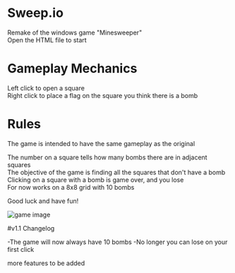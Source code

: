 # Sweep.io
Remake of the windows game "Minesweeper"  
Open the HTML file to start

# Gameplay Mechanics
Left click to open a square  
Right click to place a flag on the square you think there is a bomb

# Rules
The game is intended to have the same gameplay as the original  

The number on a square tells how many bombs there are in adjacent squares  
The objective of the game is finding all the squares that don't have a bomb  
Clicking on a square with a bomb is game over, and you lose  
For now works on a 8x8 grid with 10 bombs  

Good luck and have fun!

![game image](https://i.imgur.com/hPHdFLM.png)

#v1.1 Changelog

-The game will now always have 10 bombs
-No longer you can lose on your first click

more features to be added
